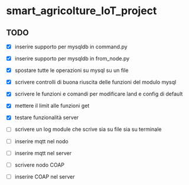 # smart_agricolture_IoT_project

## TODO

* [x] inserire supporto per mysqldb in command.py
* [x] inserire supporto per mysqldb in from_node.py
* [x] spostare tutte le operazioni su mysql su un file
* [x] scrivere controlli di buona riuscita delle funzioni del modulo mysql
* [x] scrivere le funzioni e comandi per modificare land e config di default
* [x] mettere il limit alle funzioni get
* [x] testare funzionalità server
* [ ] scrivere un log module che scrive sia su file sia su terminale

* [ ] inserire mqtt nel nodo
* [ ] inserire mqtt nel server

* [ ] scrivere nodo COAP
* [ ] inserire COAP nel server
